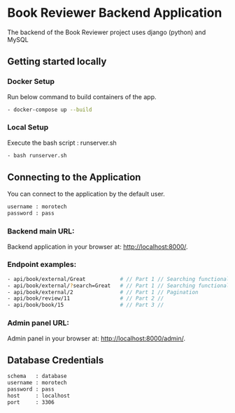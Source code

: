 # Book Reviewer Backend Application
The backend of the Book Reviewer project uses django (python) and MySQL
## Getting started locally

### Docker Setup
Run below command to build containers of the app.

```bash
- docker-compose up --build
```

### Local Setup
Execute the bash script : runserver.sh

```bash
- bash runserver.sh
```

## Connecting to the Application
You can connect to the application by the default user.

```bash
username : morotech
password : pass 
```
### Backend main URL:

Backend application in your browser at: [http://localhost:8000/](http://localhost:8000/).

### Endpoint examples:

```bash
- api/book/external/Great           # // Part 1 // Searching functionallity from url kwargs.
- api/book/external/?search=Great   # // Part 1 // Searching functionallity from searching param.
- api/book/external/2               # // Part 1 // Pagination
- api/book/review/11                # // Part 2 //                                 
- api/book/book/15                  # // Part 3 //   
```

### Admin panel URL:
Admin panel in your browser at: [http://localhost:8000/admin/](http://localhost:8000/admin/).


## Database Credentials

```bash
schema   : database
username : morotech
password : pass 
host     : localhost
port     : 3306

```



